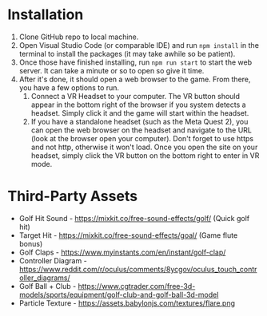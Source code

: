 # Installation
1. Clone GitHub repo to local machine.
2. Open Visual Studio Code (or comparable IDE) and run `npm install` in the terminal to install the packages (it may take awhile so be patient).
3. Once those have finished installing, run `npm run start` to start the web server. It can take a minute or so to open so give it time.
4. After it's done, it should open a web browser to the game. From there, you have a few options to run.
    1. Connect a VR Headset to your computer. The VR button should appear in the bottom right of the browser if you system detects a headset. Simply click it and the game will start within the headset.
    2. If you have a standalone headset (such as the Meta Quest 2), you can open the web browser on the headset and navigate to the URL (look at the browser open your computer). Don't forget to use https and not http, otherwise it won't load. Once you open the site on your headset, simply click the VR button on the bottom right to enter in VR mode.

# Third-Party Assets
* Golf Hit Sound - https://mixkit.co/free-sound-effects/golf/ (Quick golf hit)
* Target Hit - https://mixkit.co/free-sound-effects/goal/ (Game flute bonus)
* Golf Claps - https://www.myinstants.com/en/instant/golf-clap/
* Controller Diagram - https://www.reddit.com/r/oculus/comments/8ycgov/oculus_touch_controller_diagrams/
* Golf Ball + Club - https://www.cgtrader.com/free-3d-models/sports/equipment/golf-club-and-golf-ball-3d-model
* Particle Texture - https://assets.babylonjs.com/textures/flare.png

